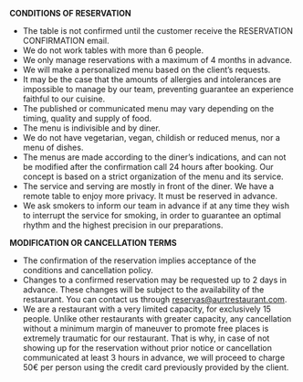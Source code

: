 **CONDITIONS OF RESERVATION**

- The table is not confirmed until the customer receive the RESERVATION CONFIRMATION email.
- We do not work tables with more than 6 people.
- We only manage reservations with a maximum of 4 months in advance.
- We will make a personalized menu based on the client’s requests.
- It may be the case that the amounts of allergies and intolerances are impossible to manage by our team, preventing guarantee an experience faithful to our cuisine.
- The published or communicated menu may vary depending on the timing, quality and supply of food.
- The menu is indivisible and by diner.
- We do not have vegetarian, vegan, childish or reduced menus, nor a menu of dishes.
- The menus are made according to the diner’s indications, and can not be modified after the confirmation call 24 hours after booking. Our concept is based on a strict organization of the menu and its service.
- The service and serving are mostly in front of the diner. We have a remote table to enjoy more privacy. It must be reserved in advance.
- We ask smokers to inform our team in advance if at any time they wish to interrupt the service for smoking, in order to guarantee an optimal rhythm and the highest precision in our preparations.

**MODIFICATION OR CANCELLATION TERMS**

- The confirmation of the reservation implies acceptance of the conditions and cancellation policy.
- Changes to a confirmed reservation may be requested up to 2 days in advance. These changes will be subject to the availability of the restaurant. You can contact us through [reservas@aurtrestaurant.com](mailto:reservas@aurtrestaurant.com).
- We are a restaurant with a very limited capacity, for exclusively 15 people. Unlike other restaurants with greater capacity, any cancellation without a minimum margin of maneuver to promote free places is extremely traumatic for our restaurant. That is why, in case of not showing up for the reservation without prior notice or cancellation communicated at least 3 hours in advance, we will proceed
to charge 50€ per person using the credit card previously provided by the client.

